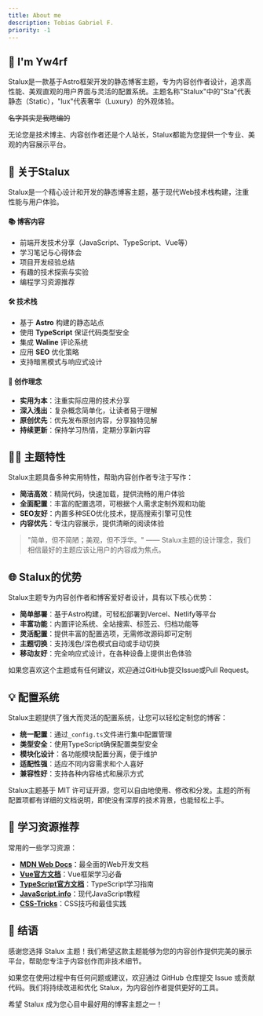 ```yaml
---
title: About me
description: Tobias Gabriel F. 
priority: -1
---
```


## 👋 I'm Yw4rf

<div class="card">

Stalux是一款基于Astro框架开发的静态博客主题，专为内容创作者设计，追求高性能、美观直观的用户界面与灵活的配置系统。主题名称"Stalux"中的"Sta"代表静态（Static），"lux"代表奢华（Luxury）的外观体验。

~~名字其实是我瞎编的~~

无论您是技术博主、内容创作者还是个人站长，Stalux都能为您提供一个专业、美观的内容展示平台。

</div>

## 🚀 关于Stalux

Stalux是一个精心设计和开发的静态博客主题，基于现代Web技术栈构建，注重性能与用户体验。

<div class="timeline">

<div class="timeline-item">
  <h4>📚 博客内容</h4>
  <ul>
    <li>前端开发技术分享（JavaScript、TypeScript、Vue等）</li>
    <li>学习笔记与心得体会</li>
    <li>项目开发经验总结</li>
    <li>有趣的技术探索与实验</li>
    <li>编程学习资源推荐</li>
  </ul>
</div>

<div class="timeline-item">
  <h4>🛠️ 技术栈</h4>
  <ul>
    <li>基于 <strong>Astro</strong> 构建的静态站点</li>
    <li>使用 <strong>TypeScript</strong> 保证代码类型安全</li>
    <li>集成 <strong>Waline</strong> 评论系统</li>
    <li>应用 <strong>SEO</strong> 优化策略</li>
    <li>支持暗黑模式与响应式设计</li>
  </ul>
</div>

<div class="timeline-item">
  <h4>🌟 创作理念</h4>
  <ul>
    <li><strong>实用为本</strong>：注重实际应用的技术分享</li>
    <li><strong>深入浅出</strong>：复杂概念简单化，让读者易于理解</li>
    <li><strong>原创优先</strong>：优先发布原创内容，分享独特见解</li>
    <li><strong>持续更新</strong>：保持学习热情，定期分享新内容</li>
  </ul>
</div>

</div>

## 👨‍💻 主题特性

<div class="card">

Stalux主题具备多种实用特性，帮助内容创作者专注于写作：

- **简洁高效**：精简代码，快速加载，提供流畅的用户体验
- **全面配置**：丰富的配置选项，可根据个人需求定制外观和功能
- **SEO友好**：内置多种SEO优化技术，提高搜索引擎可见性
- **内容优先**：专注内容展示，提供清晰的阅读体验

</div>

<div class="highlight">

> "简单，但不简陋；美观，但不浮华。" —— Stalux主题的设计理念，我们相信最好的主题应该让用户的内容成为焦点。

</div>

## 🌐 Stalux的优势

Stalux主题专为内容创作者和博客爱好者设计，具有以下核心优势：

- **简单部署**：基于Astro构建，可轻松部署到Vercel、Netlify等平台
- **丰富功能**：内置评论系统、全站搜索、标签云、归档功能等
- **灵活配置**：提供丰富的配置选项，无需修改源码即可定制
- **主题切换**：支持浅色/深色模式自动或手动切换
- **移动友好**：完全响应式设计，在各种设备上提供出色体验

如果您喜欢这个主题或有任何建议，欢迎通过GitHub提交Issue或Pull Request。

## 💡 配置系统

Stalux主题提供了强大而灵活的配置系统，让您可以轻松定制您的博客：

- **统一配置**：通过`_config.ts`文件进行集中配置管理
- **类型安全**：使用TypeScript确保配置类型安全
- **模块化设计**：各功能模块配置分离，便于维护
- **适配性强**：适应不同内容需求和个人喜好
- **兼容性好**：支持各种内容格式和展示方式

<div class="card">

Stalux主题基于 MIT 许可证开源，您可以自由地使用、修改和分发。主题的所有配置项都有详细的文档说明，即使没有深厚的技术背景，也能轻松上手。

</div>

## 📖 学习资源推荐

常用的一些学习资源：

- [**MDN Web Docs**](https://developer.mozilla.org/)：最全面的Web开发文档
- [**Vue官方文档**](https://vuejs.org/)：Vue框架学习必备
- [**TypeScript官方文档**](https://www.typescriptlang.org/docs/)：TypeScript学习指南
- [**JavaScript.info**](https://javascript.info/)：现代JavaScript教程
- [**CSS-Tricks**](https://css-tricks.com/)：CSS技巧和最佳实践

## 🙏 结语

感谢您选择 Stalux 主题！我们希望这款主题能够为您的内容创作提供完美的展示平台，帮助您专注于内容创作而非技术细节。

如果您在使用过程中有任何问题或建议，欢迎通过 GitHub 仓库提交 Issue 或贡献代码。我们将持续改进和优化 Stalux，为内容创作者提供更好的工具。

希望 Stalux 成为您心目中最好用的博客主题之一！

